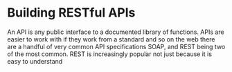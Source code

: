 Building RESTful APIs
=====================

An API is any public interface to a documented library of functions. APIs are easier to work with if they work from
a standard and so on the web there are a handful of very common API specifications SOAP, and REST being two of the
most common. REST is increasingly popular not just because it is easy to understand
